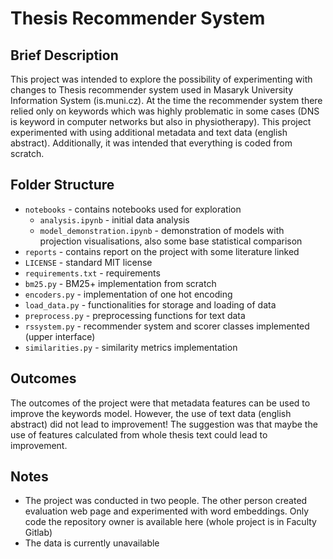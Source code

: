 # Thesis Recommender System

## Brief Description

This project was intended to explore the possibility of experimenting with changes to Thesis recommender system used in Masaryk University Information System (is.muni.cz). At the time the recommender system there relied only on keywords which was highly problematic in some cases (DNS is keyword in computer networks but also in physiotherapy). This project experimented with using additional metadata and text data (english abstract). Additionally, it was intended that everything is coded from scratch.

## Folder Structure

- `notebooks` - contains notebooks used for exploration
    - `analysis.ipynb` - initial data analysis
    - `model_demonstration.ipynb` - demonstration of models with projection visualisations, also some base statistical comparison
- `reports` - contains report on the project with some literature linked
- `LICENSE` - standard MIT license
- `requirements.txt` - requirements
- `bm25.py` - BM25+ implementation from scratch
- `encoders.py` - implementation of one hot encoding
- `load_data.py` - functionalities for storage and loading of data
- `preprocess.py` - preprocessing functions for text data
- `rssystem.py` - recommender system and scorer classes implemented (upper interface)
- `similarities.py` - similarity metrics implementation

## Outcomes

The outcomes of the project were that metadata features can be used to improve the keywords model. However, the use of text data (english abstract) did not lead to improvement! The suggestion was that maybe the use of features calculated from whole thesis text could lead to improvement.

## Notes

- The project was conducted in two people. The other person created evaluation web page and experimented with word embeddings. Only code the repository owner is available here (whole project is in Faculty Gitlab)
- The data is currently unavailable
